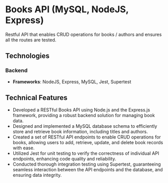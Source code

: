 # Books API (MySQL, NodeJS, Express)
Restful API that enables CRUD operations for books / authors and ensures all the routes are tested.

## Technologies

### Backend
* **Frameworks**: NodeJS, Express, MySQL, Jest, Supertest

## Technical Features

- Developed a RESTful Books API using Node.js and the Express.js framework, providing a robust backend solution for managing book data.
- Designed and implemented a MySQL database schema to efficiently store and retrieve book information, including titles and authors.
- Created a set of RESTful API endpoints to enable CRUD operations for books, allowing users to add, retrieve, update, and delete book records with ease.
- Utilized Jest for unit testing to verify the correctness of individual API endpoints, enhancing code quality and reliability.
- Conducted thorough integration testing using Supertest, guaranteeing seamless interaction between the API endpoints and the database, and ensuring data integrity.
  

